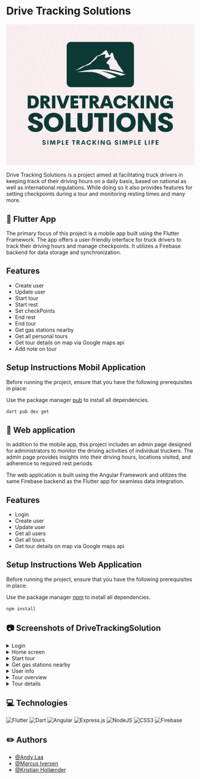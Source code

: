  # Drive Tracking Solutions
<img src="frontend/src/assets/logo.png" style="display: inline-block; margin: 0 auto; width: 1080px; height: auto;">

Drive Tracking Solutions is a project aimed at facilitating truck drivers in keeping track of their driving hours on a daily basis, based on national as well as international regulations. While doing so it also provides features for setting checkpoints during a tour and monitoring resting times and many more.

## :iphone: Flutter App

The primary focus of this project is a mobile app built using the Flutter Framework. The app offers a user-friendly interface for truck drivers to track their driving hours and manage checkpoints. It utilizes a Firebase backend for data storage and synchronization.

## Features
- Create user
- Update user
- Start tour
- Start rest 
- Set checkPoints
- End rest
- End tour
- Get gas stations nearby
- Get all personal tours
- Get tour details on map via Google maps api
- Add note on tour

## Setup Instructions Mobil Application 

Before running the project, ensure that you have the following prerequisites in place:

Use the package manager [pub](https://dart.dev/tools/pub/cmd/pub-get) to install all dependencies.

```bash
dart pub dev get
```

## :satellite: Web application

In addition to the mobile app, this project includes an admin page designed for administrators to monitor the driving activities of individual truckers. The admin page provides insights into their driving hours, locations visited, and adherence to required rest periods.

The web application is built using the Angular Framework and utilizes the same Firebase backend as the Flutter app for seamless data integration.

## Features
- Login 
- Create user
- Update user
- Get all users
- Get all tours
- Get tour details on map via Google maps api

## Setup Instructions Web Application 

Before running the project, ensure that you have the following prerequisites in place:

Use the package manager [npm](https://docs.npmjs.com/) to install all dependencies.

```bash
npm install
```

## :camera: Screenshots of DriveTrackingSolution
<details>
   <summary>Login</summary>
   <img src="frontend/src/assets/login.png" style="display: inline-block; margin: 0 auto; width: 300px; height: auto;">
</details>

<details>
   <summary>Home screen</summary>
   <img src="frontend/src/assets/home.png" style="display: inline-block; margin: 0 auto; width: 300px; height: auto;">
</details>

<details>
   <summary>Start tour</summary>
   <img src="frontend/src/assets/startTour.png" style="display: inline-block; margin: 0 auto; width: 300px; height: auto;">
</details>

<details>
   <summary>Get gas stations nearby</summary>
   <img src="frontend/src/assets/gasStation.png" style="display: inline-block; margin: 0 auto; width: 300px; height: auto;">
</details>

<details>
   <summary>User info</summary>
   <img src="frontend/src/assets/menu.png" style="display: inline-block; margin: 0 auto; width: 300px; height: auto;">
</details>

<details>
   <summary>Tour overview</summary>
   <img src="frontend/src/assets/tours.png" style="display: inline-block; margin: 0 auto; width: 300px; height: auto;">
</details>

<details>
   <summary>Tour details</summary>
   <img src="frontend/src/assets/tourDetails.png" style="display: inline-block; margin: 0 auto; width: 300px; height: auto;">
</details>

## :computer: Technologies
![Flutter](https://img.shields.io/badge/Flutter-%2302569B.svg?style=for-the-badge&logo=Flutter&logoColor=white)
![Dart](https://img.shields.io/badge/dart-%230175C2.svg?style=for-the-badge&logo=dart&logoColor=white)
![Angular](https://img.shields.io/badge/angular-%23DD0031.svg?style=for-the-badge&logo=angular&logoColor=white)
![Express.js](https://img.shields.io/badge/express.js-%23404d59.svg?style=for-the-badge&logo=express&logoColor=%2361DAFB)
![NodeJS](https://img.shields.io/badge/node.js-6DA55F?style=for-the-badge&logo=node.js&logoColor=white)
![CSS3](https://img.shields.io/badge/css3-%231572B6.svg?style=for-the-badge&logo=css3&logoColor=white)
![Firebase](https://img.shields.io/badge/Firebase-039BE5?style=for-the-badge&logo=Firebase&logoColor=white)



## :pencil2: Authors

* [@Andy Laa](https://github.com/Andylaa10/)
* [@Marcus Iversen](https://github.com/MarcusIversen/)
* [@Kristian Hollænder](https://github.com/kristianHollaender/)
